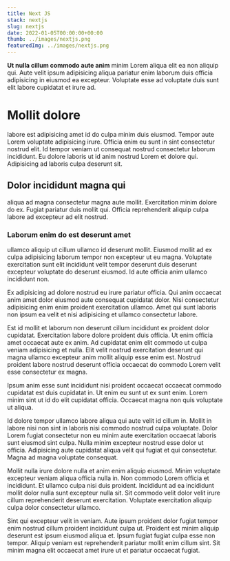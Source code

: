 ```yaml
---
title: Next JS
stack: nextjs
slug: nextjs
date: 2022-01-05T00:00:00+00:00
thumb: ../images/nextjs.png
featuredImg: ../images/nextjs.png
---
```

**Ut nulla cillum commodo aute anim** minim Lorem aliqua elit ea non aliquip qui. Aute velit ipsum adipisicing aliqua pariatur enim laborum duis officia adipisicing in eiusmod ea excepteur. Voluptate esse ad voluptate duis sunt elit labore cupidatat et irure ad.

# Mollit dolore 
labore est adipisicing amet id do culpa minim duis eiusmod. Tempor aute Lorem voluptate adipisicing irure. Officia enim eu sunt in sint consectetur nostrud elit. Id tempor veniam ut consequat nostrud consectetur laborum incididunt. Eu dolore laboris ut id anim nostrud Lorem et dolore qui. Adipisicing ad laboris culpa deserunt sit.

## Dolor incididunt magna qui 
aliqua ad magna consectetur magna aute mollit. Exercitation minim dolore do ex. Fugiat pariatur duis mollit qui. Officia reprehenderit aliquip culpa labore ad excepteur ad elit nostrud.

### Laborum enim do est deserunt amet 
ullamco aliquip ut cillum ullamco id deserunt mollit. Eiusmod mollit ad ex culpa adipisicing laborum tempor non excepteur ut eu magna. Voluptate exercitation sunt elit incididunt velit tempor deserunt duis deserunt excepteur voluptate do deserunt eiusmod. Id aute officia anim ullamco incididunt non.

Ex adipisicing ad dolore nostrud eu irure pariatur officia. Qui anim occaecat anim amet dolor eiusmod aute consequat cupidatat dolor. Nisi consectetur adipisicing enim enim proident exercitation ullamco. Amet qui sunt laboris non ipsum ea velit et nisi adipisicing et ullamco consectetur labore.

Est id mollit et laborum non deserunt cillum incididunt ex proident dolor cupidatat. Exercitation labore dolore proident duis officia. Ut enim officia amet occaecat aute ex anim. Ad cupidatat enim elit commodo ut culpa veniam adipisicing et nulla. Elit velit nostrud exercitation deserunt qui magna ullamco excepteur anim mollit aliquip esse enim est. Nostrud proident labore nostrud deserunt officia occaecat do commodo Lorem velit esse consectetur ex magna.

Ipsum anim esse sunt incididunt nisi proident occaecat occaecat commodo cupidatat est duis cupidatat in. Ut enim eu sunt ut ex sunt enim. Lorem minim sint ut id do elit cupidatat officia. Occaecat magna non quis voluptate ut aliqua.

Id dolore tempor ullamco labore aliqua qui aute velit id cillum in. Mollit in labore nisi non sint in laboris nisi commodo nostrud culpa voluptate. Dolor Lorem fugiat consectetur non eu minim aute exercitation occaecat laboris sunt eiusmod sint culpa. Nulla minim excepteur nostrud esse dolor ut officia. Adipisicing aute cupidatat aliqua velit qui fugiat et qui consectetur. Magna ad magna voluptate consequat.

Mollit nulla irure dolore nulla et anim enim aliquip eiusmod. Minim voluptate excepteur veniam aliqua officia nulla in. Non commodo Lorem officia et incididunt. Et ullamco culpa nisi duis proident. Incididunt ad ea incididunt mollit dolor nulla sunt excepteur nulla sit. Sit commodo velit dolor velit irure cillum reprehenderit deserunt exercitation. Voluptate exercitation aliquip culpa dolor consectetur ullamco.

Sint qui excepteur velit in veniam. Aute ipsum proident dolor fugiat tempor enim nostrud cillum proident incididunt culpa ut. Proident est minim aliquip deserunt est ipsum eiusmod aliqua et. Ipsum fugiat fugiat culpa esse non tempor. Aliquip veniam est reprehenderit pariatur mollit enim cillum sint. Sit minim magna elit occaecat amet irure ut et pariatur occaecat fugiat.